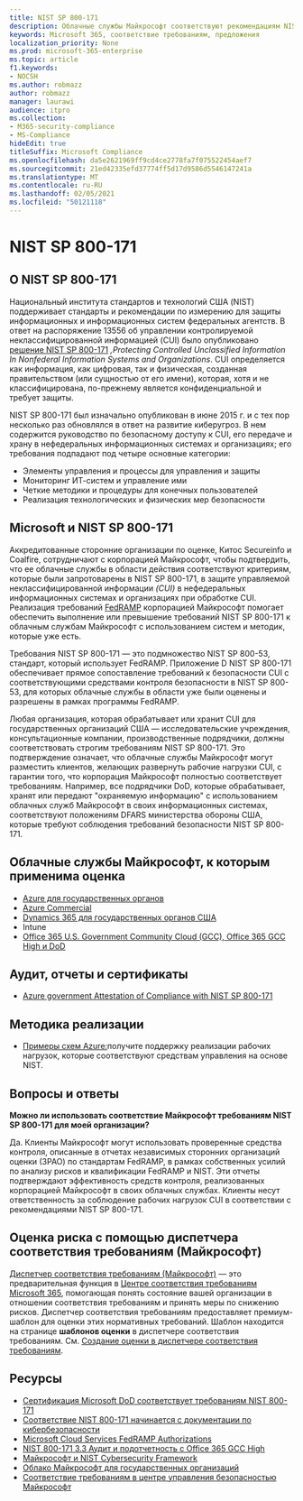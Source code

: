 ```yaml
---
title: NIST SP 800-171
description: Облачные службы Майкрософт соответствуют рекомендациям NIST SP 800-171 для защиты контролируемой неклассифицированной информации (CUI) в нефедеральных информационных системах.
keywords: Microsoft 365, соответствие требованиям, предложения
localization_priority: None
ms.prod: microsoft-365-enterprise
ms.topic: article
f1.keywords:
- NOCSH
ms.author: robmazz
author: robmazz
manager: laurawi
audience: itpro
ms.collection:
- M365-security-compliance
- MS-Compliance
hideEdit: true
titleSuffix: Microsoft Compliance
ms.openlocfilehash: da5e2621969ff9cd4ce2778fa7f075522454aef7
ms.sourcegitcommit: 21ed42335efd37774ff5d17d9586d5546147241a
ms.translationtype: MT
ms.contentlocale: ru-RU
ms.lasthandoff: 02/05/2021
ms.locfileid: "50121118"
---
```

# <a name="nist-sp-800-171"></a>NIST SP 800-171

## <a name="about-nist-sp-800-171"></a>О NIST SP 800-171

Национальный института стандартов и технологий США (NIST) поддерживает стандарты и рекомендации по измерению для защиты информационных и информационных систем федеральных агентств. В ответ на распоряжение 13556 об управлении контролируемой неклассифицированной информацией (CUI) было опубликовано [решение NIST SP 800-171](https://csrc.nist.gov/publications/detail/sp/800-171/rev-1/final) *,Protecting Controlled Unclassified Information In Nonfederal Information Systems and Organizations*. CUI определяется как информация, как цифровая, так и физическая, созданная правительством (или сущностью от его имени), которая, хотя и не классифицирована, по-прежнему является конфиденциальной и требует защиты.

NIST SP 800-171 был изначально опубликован в июне 2015 г. и с тех пор несколько раз обновлялся в ответ на развитие киберугроз. В нем содержится руководство по безопасному доступу к CUI, его передаче и храну в нефедеральных информационных системах и организациях; его требования подпадают под четыре основные категории:

- Элементы управления и процессы для управления и защиты
- Мониторинг ИТ-систем и управление ими
- Четкие методики и процедуры для конечных пользователей
- Реализация технологических и физических мер безопасности

## <a name="microsoft-and-nist-sp-800-171"></a>Microsoft и NIST SP 800-171

Аккредитованные сторонние организации по оценке, Китос Secureinfo и Coalfire, сотрудничают с корпорацией Майкрософт, чтобы подтвердить, что ее облачные службы в области действия соответствуют критериям, которые были запротоварены в NIST SP 800-171, в защите управляемой неклассифицированной информации *(CUI)* в нефедеральных информационных системах и организациях при обработке CUI. Реализация требований [FedRAMP](offering-fedramp.md) корпорацией Майкрософт помогает обеспечить выполнение или превышение требований NIST SP 800-171 к облачным службам Майкрософт с использованием систем и методик, которые уже есть.

Требования NIST SP 800-171 — это подмножество NIST SP 800-53, стандарт, который использует FedRAMP. Приложение D NIST SP 800-171 обеспечивает прямое сопоставление требований к безопасности CUI с соответствующими средствами контроля безопасности в NIST SP 800-53, для которых облачные службы в области уже были оценены и разрешены в рамках программы FedRAMP.

Любая организация, которая обрабатывает или хранит CUI для государственных организаций США — исследовательские учреждения, консультационные компании, производственные подрядчики, должны соответствовать строгим требованиям NIST SP 800-171. Это подтверждение означает, что облачные службы Майкрософт могут разместить клиентов, желающих развернуть рабочие нагрузки CUI, с гарантии того, что корпорация Майкрософт полностью соответствует требованиям. Например, все подрядчики DoD, которые обрабатывает, хранят или передают "охраняемую информацию" с использованием облачных служб Майкрософт в своих информационных системах, соответствуют положениям DFARS министерства обороны США, которые требуют соблюдения требований безопасности NIST SP 800-171.

## <a name="microsoft-in-scope-cloud-services"></a>Облачные службы Майкрософт, к которым применима оценка

- [Azure для государственных органов](https://aka.ms/AzureCompliance)
- [Azure Commercial](https://azure.microsoft.com/resources/microsoft-azure-compliance-offerings/)
- [Dynamics 365 для государственных органов США](https://aka.ms/d365-compliance-list)
- Intune
- [Office 365 U.S. Government Community Cloud (GCC), Office 365 GCC High и DoD](https://aka.ms/o365-compliance-framework)

## <a name="audits-reports-and-certificates"></a>Аудит, отчеты и сертификаты

- [Azure government Attestation of Compliance with NIST SP 800-171](https://aka.ms/Azure-NIST-800-171)

## <a name="how-to-implement"></a>Методика реализации

- [Примеры схем Azure:](/azure/governance/blueprints/samples/)получите поддержку реализации рабочих нагрузок, которые соответствуют средствам управления на основе NIST.

## <a name="frequently-asked-questions"></a>Вопросы и ответы

**Можно ли использовать соответствие Майкрософт требованиям NIST SP 800-171 для моей организации?**

Да. Клиенты Майкрософт могут использовать проверенные средства контроля, описанные в отчетах независимых сторонних организаций оценки (3PAO) по стандартам FedRAMP, в рамках собственных усилий по анализу рисков и квалификации FedRAMP и NIST. Эти отчеты подтверждают эффективность средств контроля, реализованных корпорацией Майкрософт в своих облачных службах. Клиенты несут ответственность за соблюдение рабочих нагрузок CUI в соответствии с рекомендациями NIST SP 800-171.

## <a name="use-microsoft-compliance-manager-to-assess-your-risk"></a>Оценка риска с помощью диспетчера соответствия требованиям (Майкрософт)

[Диспетчер соответствия требованиям (Майкрософт)](/microsoft-365/compliance/compliance-manager) — это предварительная функция в [Центре соответствия требованиям Microsoft 365](/microsoft-365/compliance/microsoft-365-compliance-center), помогающая понять состояние вашей организации в отношении соответствия требованиям и принять меры по снижению рисков. Диспетчер соответствия требованиям предоставляет премиум-шаблон для оценки этих нормативных требований. Шаблон находится на странице **шаблонов оценки** в диспетчере соответствия требованиям. См. [Создание оценки в диспетчере соответствия требованиям](/microsoft-365/compliance/compliance-manager-assessments).

## <a name="resources"></a>Ресурсы

- [Сертификация Microsoft DoD соответствует требованиям NIST 800-171](offering-DoD-DISA-L2-L4-L5.md)
- [Соответствие NIST 800-171 начинается с документации по кибербезопасности](https://www.nist800171.com/)
- [Microsoft Cloud Services FedRAMP Authorizations](https://marketplace.fedramp.gov/index.html?status=Compliant&sort=productName#/products)
- [NIST 800-171 3.3 Аудит и подотчетность с Office 365 GCC High](https://info.summit7systems.com/blog/nist-3.3-audit-and-accountability-with-office-365)
- [Майкрософт и NIST Cybersecurity Framework](offering-nist-csf.md)
- [Облако Майкрософт для государственных организаций](https://www.microsoft.com/enterprise/government)
- [Соответствие требованиям в центре управления безопасностью Майкрософт](https://www.microsoft.com/trust-center/compliance/compliance-overview)
